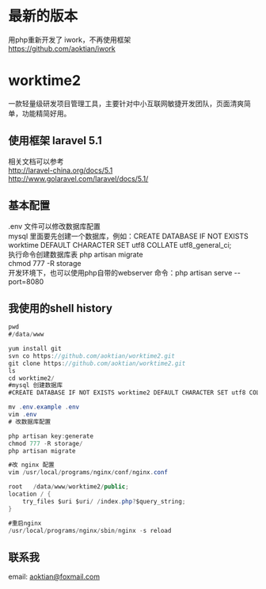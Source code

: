 最新的版本
=
用php重新开发了 iwork，不再使用框架<br>
https://github.com/aoktian/iwork<br>

worktime2
=
一款轻量级研发项目管理工具，主要针对中小互联网敏捷开发团队，页面清爽简单，功能精简好用。

使用框架 laravel 5.1
-
相关文档可以参考<br>
http://laravel-china.org/docs/5.1<br>
http://www.golaravel.com/laravel/docs/5.1/<br>

基本配置
-
.env 文件可以修改数据库配置<br>
mysql 里面要先创建一个数据库，例如：CREATE DATABASE IF NOT EXISTS worktime DEFAULT CHARACTER SET utf8 COLLATE utf8_general_ci;<br>
执行命令创建数据库表 php artisan migrate<br>
chmod 777 -R storage<br>
开发环境下，也可以使用php自带的webserver 命令：php artisan serve --port=8080<br>

我使用的shell history
-
```Java
pwd
#/data/www

yum install git
svn co https://github.com/aoktian/worktime2.git
git clone https://github.com/aoktian/worktime2.git
ls
cd worktime2/
#mysql 创建数据库
#CREATE DATABASE IF NOT EXISTS worktime2 DEFAULT CHARACTER SET utf8 COLLATE utf8_general_ci;

mv .env.example .env
vim .env
# 改数据库配置

php artisan key:generate
chmod 777 -R storage/
php artisan migrate

#改 nginx 配置
vim /usr/local/programs/nginx/conf/nginx.conf

root   /data/www/worktime2/public;
location / {
    try_files $uri $uri/ /index.php?$query_string;
}

#重启nginx
/usr/local/programs/nginx/sbin/nginx -s reload

```

联系我
-
email: aoktian@foxmail.com

